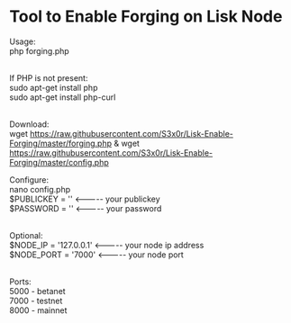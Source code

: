 # Tool to Enable Forging on Lisk Node

Usage:<br>
php forging.php<br>
<br>

If PHP is not present:<br>
sudo apt-get install php<br>
sudo apt-get install php-curl<br>
<br>

Download:<br>
wget https://raw.githubusercontent.com/S3x0r/Lisk-Enable-Forging/master/forging.php & wget https://raw.githubusercontent.com/S3x0r/Lisk-Enable-Forging/master/config.php
<br>

Configure:<br>
nano config.php<br>
$PUBLICKEY = '' <----- your publickey<br>
$PASSWORD = ''  <----- your password<br>
<br>

Optional:<br>
$NODE_IP   = '127.0.0.1' <----- your node ip address<br>
$NODE_PORT = '7000' <----- your node port<br>
<br>

Ports:<br>
5000 - betanet<br>
7000 - testnet<br>
8000 - mainnet<br>
